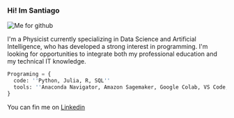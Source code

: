 ### Hi! Im Santiago

![Me for github](https://user-images.githubusercontent.com/117554261/272688290-b7b2a65d-4dbe-46df-bae4-845c26b6fd2c.png)

I'm a Physicist currently specializing in Data Science and Artificial Intelligence, who has developed a strong interest in programming. I'm looking for opportunities to integrate both my professional education and my technical IT knowledge.

``` py
Programing = {
  code: ''Python, Julia, R, SQL''
  tools: ''Anaconda Navigator, Amazon Sagemaker, Google Colab, VS Code, Jupyter Notebook, R Studio''
}
```
You can fin me on [Linkedin](https://www.linkedin.com/in/santiago-escamilla-del-angel-93395627b/)
